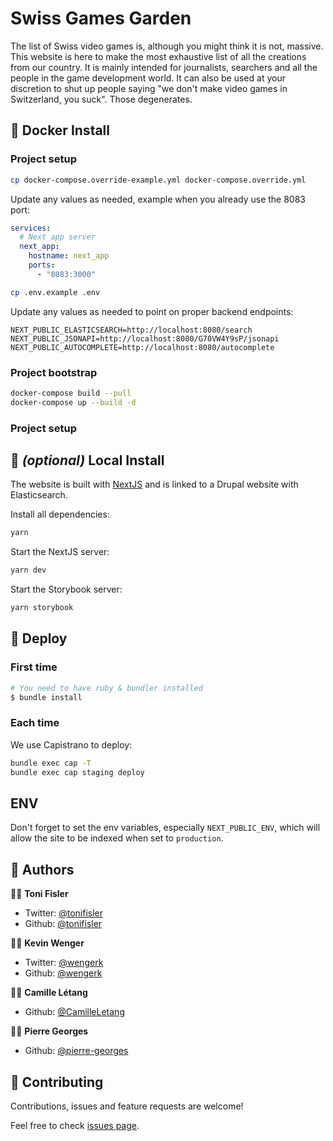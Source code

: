 # Swiss Games Garden

The list of Swiss video games is, although you might think it is not, massive. This website is here to make the most exhaustive list of all the creations from our country. It is mainly intended for journalists, searchers and all the people in the game development world. It can also be used at your discretion to shut up people saying "we don't make video games in Switzerland, you suck". Those degenerates.

## 🐳 Docker Install

### Project setup

```bash
cp docker-compose.override-example.yml docker-compose.override.yml
```

Update any values as needed, example when you already use the 8083 port:

```yml
services:
  # Next app server
  next_app:
    hostname: next_app
    ports:
      - "8083:3000"
```

```bash
cp .env.example .env
```

Update any values as needed to point on proper backend endpoints:

```.env
NEXT_PUBLIC_ELASTICSEARCH=http://localhost:8080/search
NEXT_PUBLIC_JSONAPI=http://localhost:8080/G70VW4Y9sP/jsonapi
NEXT_PUBLIC_AUTOCOMPLETE=http://localhost:8080/autocomplete
```

### Project bootstrap

```bash
docker-compose build --pull
docker-compose up --build -d
```

### Project setup

## 🚛 *(optional)* Local Install

The website is built with [NextJS](http://nextjs.org/) and is linked to a Drupal website with Elasticsearch.

Install all dependencies:

```bash
yarn
```

Start the NextJS server:

```bash
yarn dev
```

Start the Storybook server:

```bash
yarn storybook
```

## 🚀 Deploy

### First time

```bash
# You need to have ruby & bundler installed
$ bundle install
```

### Each time

We use Capistrano to deploy:

```bash
bundle exec cap -T
bundle exec cap staging deploy
```

## ENV

Don't forget to set the env variables, especially `NEXT_PUBLIC_ENV`, which will allow the site to be indexed when set to `production`.

## 🤷 Authors

👨‍💻 **Toni Fisler**

* Twitter: [@tonifisler](https://twitter.com/tonifisler)
* Github: [@tonifisler](https://github.com/tonifisler)

👨‍💻 **Kevin Wenger**

* Twitter: [@wengerk](https://twitter.com/wengerk)
* Github: [@wengerk](https://github.com/wengerk)

👩‍💻 **Camille Létang**

* Github: [@CamilleLetang](https://github.com/CamilleLetang)

👨‍💻 **Pierre Georges**

* Github: [@pierre-georges](https://github.com/pierre-georges)

## 🤝 Contributing

Contributions, issues and feature requests are welcome!

Feel free to check [issues page](https://github.com/Games-of-Switzerland/gos-website/issues).

